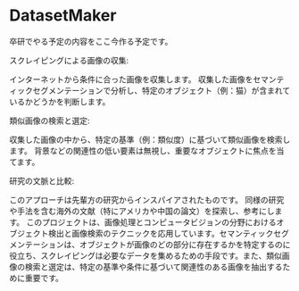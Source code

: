 # DatasetMaker


卒研でやる予定の内容をここ今作る予定です。

スクレイピングによる画像の収集:

インターネットから条件に合った画像を収集します。
収集した画像をセマンティックセグメンテーションで分析し、特定のオブジェクト（例：猫）が含まれているかどうかを判断します。

類似画像の検索と選定:

収集した画像の中から、特定の基準（例：類似度）に基づいて類似画像を検索します。
背景などの関連性の低い要素は無視し、重要なオブジェクトに焦点を当てます。

研究の文脈と比較:

このアプローチは先輩方の研究からインスパイアされたものです。
同様の研究や手法を含む海外の文献（特にアメリカや中国の論文）を探索し、参考にします。
このプロジェクトは、画像処理とコンピュータビジョンの分野におけるオブジェクト検出と画像検索のテクニックを応用しています。セマンティックセグメンテーションは、オブジェクトが画像のどの部分に存在するかを特定するのに役立ち、スクレイピングは必要なデータを集めるための手段です。また、類似画像の検索と選定は、特定の基準や条件に基づいて関連性のある画像を抽出するために重要です。
